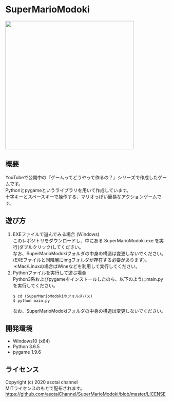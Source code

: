 # SuperMarioModoki
<img src="https://user-images.githubusercontent.com/65722145/83350983-2b3dd980-a37b-11ea-846f-3bf6243bcad4.gif" width="400">  

## 概要
YouTubeで公開中の『ゲームってどうやって作るの？』シリーズで作成したゲームです。  
Pythonとpygameというライブラリを用いて作成しています。  
十字キーとスペースキーで操作する、マリオっぽい簡易なアクションゲームです。

## 遊び方
1. EXEファイルで遊んでみる場合 (Windows)  
    このレポジトリをダウンロードし、中にある SuperMarioModoki.exe を実行(ダブルクリック)してください。  
    なお、SuperMarioModokiフォルダの中身の構造は変更しないでください。(EXEファイルと同階層にimgフォルダが存在する必要があります)。  
    ＊Mac/Linuxの場合はWineなどを利用して実行してください。
2. Pythonファイルを実行して遊ぶ場合  
    Python3系およびpygameをインストールしたのち、以下のようにmain.pyを実行してください。
    ```
    $ cd (SuperMarioModokiのフォルダパス)
    $ python main.py
    ```
    なお、SuperMarioModokiフォルダの中身の構造は変更しないでください。

## 開発環境
- Windows10 (x64)
- Python 3.6.5
- pygame 1.9.6

## ライセンス
Copyright (c) 2020 asotai channel  
MITライセンスのもとで配布されます。  
https://github.com/asotaiChannel/SuperMarioModoki/blob/master/LICENSE
